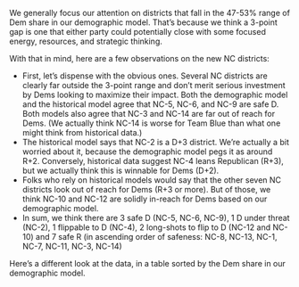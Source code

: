 We generally focus our attention on districts that fall in the 47-53% range of Dem share
in our demographic model. That’s because we think a 3-point gap is one
that either party could potentially close with some focused energy,
resources, and strategic thinking.

With that in mind,  here are a few observations on the new NC districts:

- First, let’s dispense with the obvious ones. Several NC districts are clearly
far outside the 3-point range and don’t merit serious investment by Dems
looking to maximize their impact. Both the demographic model and the historical
model agree that NC-5, NC-6, and NC-9 are safe D.
Both models also agree that NC-3 and NC-14 are far out of reach for Dems.
(We actually think NC-14 is worse for Team Blue than what one might think from historical data.)
- The historical model says that NC-2 is a D+3 district. We’re actually a bit
worried about it, because the demographic model pegs it as around R+2.
Conversely, historical data suggest NC-4 leans Republican (R+3),
but we actually think this is winnable for Dems (D+2).
- Folks who rely on historical models would say that the other seven NC districts
look out of reach for Dems (R+3 or more). But of those,
we think NC-10 and NC-12 are solidly in-reach for Dems based
on our demographic model.
- In sum, we think there are 3 safe D (NC-5, NC-6, NC-9), 1 D under threat (NC-2),
1 flippable to D (NC-4), 2 long-shots to flip to D (NC-12 and NC-10) and 7 safe R
(in ascending order of safeness: NC-8, NC-13, NC-1, NC-7, NC-11, NC-3, NC-14)

Here’s a different look at the data, in a table sorted by the Dem share in our demographic model.
